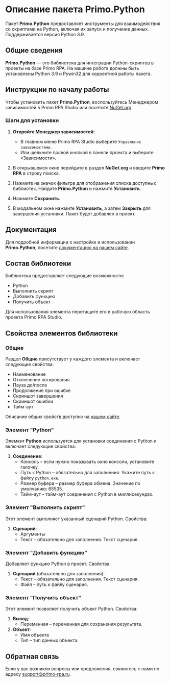 # Описание пакета Primo.Python

Пакет **Primo.Python** предоставляет инструменты для взаимодействия со скриптами на Python, включая их запуск и получение данных. Поддерживается версия Python 3.9.

## Общие сведения

**Primo.Python** — это библиотека для интеграции Python-скриптов в проекты на базе Primo RPA. На машине робота должны быть установлены Python 3.9 и Pywin32 для корректной работы пакета.

## Инструкции по началу работы

Чтобы установить пакет **Primo.Python**, воспользуйтесь Менеджером зависимостей в Primo RPA Studio или посетите [NuGet.org](https://www.nuget.org/).

### Шаги для установки

1. **Откройте Менеджер зависимостей:**
   - В главном меню Primo RPA Studio выберите `Управление зависимостями`.
   - Или щелкните правой кнопкой в панели проекта и выберите «Зависимости».

2. В открывшемся окне перейдите в раздел **NuGet.org** и введите **Primo RPA** в строку поиска.

3. Нажмите на значок фильтра для отображения списка доступных библиотек. Найдите **Primo.Python** и нажмите **Установить**.

4. Нажмите **Сохранить**.

5. В модальном окне нажмите **Установить**, а затем **Закрыть** для завершения установки. Пакет будет добавлен в проект.

## Документация

Для подробной информации о настройке и использовании **Primo.Python**, посетите [документацию на нашем сайте](https://docs.primo-rpa.ru/primo-rpa/g_elements/el_extra/els_python).

## Состав библиотеки

Библиотека предоставляет следующие возможности:

- Python
- Выполнить скрипт
- Добавить функцию
- Получить объект

Для использования элемента перетащите его в рабочую область проекта Primo RPA Studio.

## Свойства элементов библиотеки

### Общие

Раздел **Общие** присутствует у каждого элемента и включает следующие свойства:

- Наименование
- Отключение логирования
- Пауза до/после
- Продолжение при ошибке
- Скриншот завершения
- Скриншот ошибки
- Тайм-аут

Описание общих свойств доступно на [нашем сайте](https://docs.primo-rpa.ru/primo-rpa/primo-rpa-studio/process/elements).

### Элемент "Python"

Элемент **Python** используется для установки соединения с Python и включает следующие свойства:

1. **Соединение**:
   - Консоль – если нужно показывать окно консоли, установите галочку.
   - Путь к Python – обязательно для заполнения. Укажите путь к файлу `python.exe`.
   - Размер буфера – размер буфера обмена. Значение по умолчанию: 65535.
   - Тайм-аут – тайм-аут соединения с Python в миллисекундах.

### Элемент "Выполнить скрипт"

Этот элемент выполняет указанный сценарий Python. Свойства:

1. **Сценарий**:
   - Аргументы
   - Текст – обязательно для заполнения. Текст сценария.

### Элемент "Добавить функцию"

Добавляет функцию Python в проект. Свойства:

1. **Сценарий** (обязательно для заполнения):
   - Текст – обязательно для заполнения. Текст сценария.
   - Файл – путь к файлу сценария.

### Элемент "Получить объект"

Этот элемент позволяет получить объект Python. Свойства:

1. **Вывод**:
   - Переменная – переменная для сохранения результата.
2. **Объект**:
   - Имя объекта
   - Тип – тип данных объекта.

## Обратная связь

Если у вас возникли вопросы или предложения, свяжитесь с нами по адресу [support@primo-rpa.ru](mailto:support@primo-rpa.ru).
